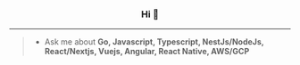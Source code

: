 <h3 align="center">
  Hi 👋 
</h3>
<hr>

>* Ask me about **Go, Javascript, Typescript, NestJs/NodeJs, React/Nextjs, Vuejs, Angular, React Native, AWS/GCP**
